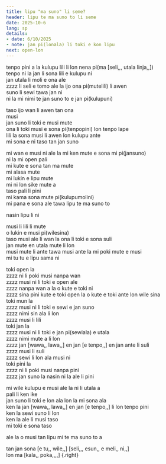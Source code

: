 ```yaml
---
title: lipu "ma suno" li seme?
header: lipu te ma suno to li seme
date: 2025-10-6
lang: sp
details:
- date: 6/10/2025
- note: jan pi(lonala) li toki e kon lipu
next: open-lon
---
```


tenpo pini a la kulupu lili li lon nena pi(ma [seli,,, utala linja,,])  
tenpo ni la jan li sona lili e kulupu ni  
jan utala li moli e ona ale  
zzzz li seli e tomo ale la ijo ona pi(mutelili) li awen  
suno li sewi tawa jan ni  
ni la mi nimi te jan suno to e jan pi(kulupuni)

taso ijo wan li awen tan ona  
musi  
jan suno li toki e musi mute  
ona li toki musi e sona pi(tenpopini) lon tenpo lape  
lili la sona musi li awen lon kulupu ante  
mi sona e ni taso tan jan suno

mi wan e musi ni ale la mi ken mute e sona mi pi(jansuno)  
ni la mi open pali  
mi kute e sona tan ma mute  
mi alasa mute  
mi lukin e lipu mute  
mi ni lon sike mute a  
taso pali li pini  
mi kama sona mute pi(kulupumolini)  
mi pana e sona ale tawa lipu te ma suno to

nasin lipu li ni

musi li lili li mute  
o lukin e musi pi(wilesina)  
taso musi ale li wan la ona li toki e sona suli  
jan mute en utala mute li lon  
musi mute li ante tawa musi ante la mi poki mute e musi  
mi tu tu e lipu sama ni

toki open la  
zzzz ni li poki musi nanpa wan  
zzzz musi ni li toki e open ale  
zzzz nanpa wan a la o kute e toki ni  
zzzz sina pini kute e toki open la o kute e toki ante lon wile sina  
toki mun la  
zzzz musi ni li toki e sewi e jan suno  
zzzz nimi sin ala li lon  
zzzz musi li lili  
toki jan la  
zzzz musi ni li toki e jan pi(sewiala) e utala  
zzzz nimi mute a li lon  
zzzz jan [wawa,, lawa,,] en jan [e tenpo,,] en jan ante li suli  
zzzz musi li suli  
zzzz sewi li lon ala musi ni  
toki pini la  
zzzz ni li poki musi nanpa pini  
zzzz jan suno la nasin ni la ale li pini

mi wile kulupu e musi ale la ni li utala a  
pali li ken ike  
jan suno li toki e lon ala lon la mi sona ala  
ken la jan [wawa,, lawa,,] en jan [e tenpo,,] li lon tenpo pini  
ken la sewi suno li lon  
ken la ale li musi taso  
mi toki e sona taso

ale la o musi tan lipu mi te ma suno to a

tan jan sona [e tu,, wile,,] [seli,,, esun,, e meli,, ni,,]  
lon ma [kala,, poka,,,,]
{.right}
